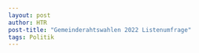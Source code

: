 ```yaml
---
layout: post
author: HTR
post-title: "Gemeinderahtswahlen 2022 Listenumfrage"
tags: Politik
---
```

<canvas id="chart"> </canvas>

<canvas id="leistbaresWohnenChart"> </canvas>
<canvas id="gemeindeVermieter"> </canvas>
<canvas id="teureGuensiteWohnungen"> </canvas>
<canvas id="projekteJugendliche"> </canvas>
<canvas id="gemeindeKinder"> </canvas>
<canvas id="kinderAnspruch"> </canvas>
<canvas id="kinderKosten"> </canvas>
<canvas id="ausbauOeffi"> </canvas>
<canvas id="anreizOeffi"> </canvas>
<canvas id="transparenz"> </canvas>
<canvas id="datenVeroeffentlichen"> </canvas>
<canvas id="digitalesGemeindeamt"> </canvas>
<canvas id="ausbauInternet5G"> </canvas>



<script src="https://cdn.jsdelivr.net/npm/chart.js"></script>
<script src="https://cdnjs.cloudflare.com/ajax/libs/PapaParse/5.3.1/papaparse.min.js" integrity="sha512-EbdJQSugx0nVWrtyK3JdQQ/03mS3Q1UiAhRtErbwl1YL/+e2hZdlIcSURxxh7WXHTzn83sjlh2rysACoJGfb6g==" crossorigin="anonymous" referrerpolicy="no-referrer"></script>
<script src="{{ layout.post_assets | liquify }}/js/post.js"></script>